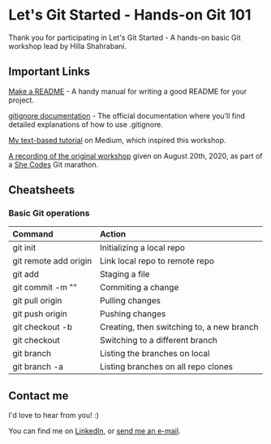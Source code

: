 # Let's Git Started - Hands-on Git 101

Thank you for participating in Let's Git Started - A hands-on basic Git workshop lead by Hilla Shahrabani.

## Important Links

[Make a README](https://www.makeareadme.com/) - A handy manual for writing a good README for your project.

[gitignore documentation](https://git-scm.com/docs/gitignore) - The official documentation where you'll find detailed explanations of how to use .gitignore.

[My text-based tutorial](https://medium.com/p/804a7410ba3b/) on Medium, which inspired this workshop.

[A recording of the original workshop](https://youtu.be/CsZe6esv2gI) given on August 20th, 2020, as part of a [She Codes](https://she-codes.org/) Git marathon.


## Cheatsheets

### Basic Git operations
| Command | Action |
|:--------|:-------|
| git init | Initializing a local repo |
| git remote add origin <remote repo url> | Link local repo to remote repo |
| git add <file path> | Staging a file |
| git commit -m "<commit message>" | Commiting a change |
| git pull origin <branch name> | Pulling changes |
| git push origin <branch name> | Pushing changes |
| git checkout -b <branch name> | Creating, then switching to, a new branch |
| git checkout <branch name> | Switching to a different branch |
| git branch | Listing the branches on local |
| git branch -a | Listing branches on all repo clones |



## Contact me
I'd love to hear from you! :)

You can find me on [LinkedIn](https://www.linkedin.com/in/hillash), or [send me an e-mail](mailto:hilla.sh@gmail.com).
